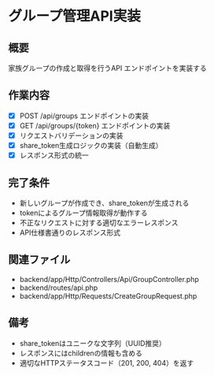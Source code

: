 # グループ管理API実装

## 概要
家族グループの作成と取得を行うAPI エンドポイントを実装する

## 作業内容
- [x] POST /api/groups エンドポイントの実装
- [x] GET /api/groups/{token} エンドポイントの実装
- [x] リクエストバリデーションの実装
- [x] share_token生成ロジックの実装（自動生成）
- [x] レスポンス形式の統一

## 完了条件
- 新しいグループが作成でき、share_tokenが生成される
- tokenによるグループ情報取得が動作する
- 不正なリクエストに対する適切なエラーレスポンス
- API仕様書通りのレスポンス形式

## 関連ファイル
- backend/app/Http/Controllers/Api/GroupController.php
- backend/routes/api.php
- backend/app/Http/Requests/CreateGroupRequest.php

## 備考
- share_tokenはユニークな文字列（UUID推奨）
- レスポンスにはchildrenの情報も含める
- 適切なHTTPステータスコード（201, 200, 404）を返す